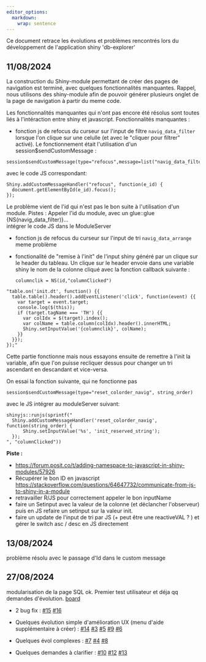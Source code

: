 ```yaml
---
editor_options:
  markdown:
    wrap: sentence
---
```


Ce document retrace les évolutions et problèmes rencontrés lors du développement de l'application shiny 'db-explorer'

## 11/08/2024

La construction du Shiny-module permettant de créer des pages de navigation est terminé, avec quelques fonctionnalités manquantes.
Rappel, nous utilisons des shiny-module afin de pouvoir générer plusieurs onglet de la page de navigation à partir du meme code.

Les fonctionnalités manquantes qui n'ont pas encore été résolus sont toutes liés à l'intéraction entre shiny et javascript.
Fonctionnalités manquantes :

-   fonction js de refocus du curseur sur l'input de filtre `navig_data_filter` lorsque l'on clique sur une celulle (et avec le "cliquer pour filtrer" activé). Le fonctionnement était l'utilisation d'un session\$sendCustomMessage :

```{r, eval=F}
session$sendCustomMessage(type="refocus",message=list("navig_data_filter"))
```

avec le code JS correspondant:

    Shiny.addCustomMessageHandler("refocus", function(e_id) {
      document.getElementById(e_id).focus();
    });

Le problème vient de l'id qui n'est pas le bon suite à l'utilisation d'un module.
Pistes : Appeler l'id du module, avec un glue::glue {NS(navig_data_filter)}...\
intégrer le code JS dans le ModuleServer

-   fonction js de refocus du curseur sur l'input de tri `navig_data_arrange` meme problème

-   fonctionalité de "remise à l'init" de l'input shiny généré par un clique sur le header du tableau.
    Un clique sur le header envoie dans une variable shiny le nom de la colonne cliqué avec la fonction callback suivante :

    ```{r}
    columnclik = NS(id,"columnClicked")
    ```

<!-- -->

    "table.on('init.dt', function() {{
      table.table().header().addEventListener('click', function(event) {{
        var target = event.target;
        console.log($(this));
        if (target.tagName === 'TH') {{
          var colIdx = $(target).index();
          var colName = table.column(colIdx).header().innerHTML;
          Shiny.setInputValue('{columnclik}', colName);
        }}
      }});
    });"
                  

Cette partie fonctionne mais nous essayons ensuite de remettre à l'init la variable, afin que l'on puisse recliquer dessus pour changer un tri ascendant en descandant et vice-versa.

On essai la fonction suivante, qui ne fonctionne pas

```{r}
session$sendCustomMessage(type="reset_colorder_navig", string_order)

```

avec le JS intégrer au moduleServer suivant:

``` 
shinyjs::runjs(sprintf("
  Shiny.addCustomMessageHandler('reset_colorder_navig', function(string_order) {
      Shiny.setInputValue('%s', 'init_reserved_string');
  });
", "columnClicked"))
```
**Piste :**  
- https://forum.posit.co/t/adding-namespace-to-javascript-in-shiny-modules/57926   
- Récupérer le bon ID en javascript https://stackoverflow.com/questions/64647732/communicate-from-js-to-shiny-in-a-module  
- retravailler  R/JS pour correctement appeler le bon inputName  
- faire un Setinput avec la valeur de la colonne (et déclancher l'observeur) puis en JS refaire un setinput sur la valeur init.  
- faire un update de l'input de tri  par JS (+ peut être une reactiveVAL ? ) et gérer le switch asc / desc en JS directement   


## 13/08/2024

problème résolu avec le passage d'Id dans le custom message

## 27/08/2024

modularisation de la page SQL ok. 
Premier test utilisateur et déja qq demandes d'évolution. [board](https://gitlab.codeo.intranet.justice.gouv.fr/sser/bis/outillage_data/exploratoire/db-explorer/issues)   
- 2 bug fix : 
  [#15](https://gitlab.codeo.intranet.justice.gouv.fr/sser/bis/outillage_data/exploratoire/db-explorer/issues/15)
  [#16](https://gitlab.codeo.intranet.justice.gouv.fr/sser/bis/outillage_data/exploratoire/db-explorer/issues/16)
- Quelques évolution simple d'amélioration UX (menu d'aide supplémentaire à créer) : 
  [#14](https://gitlab.codeo.intranet.justice.gouv.fr/sser/bis/outillage_data/exploratoire/db-explorer/issues/14)
  [#3](https://gitlab.codeo.intranet.justice.gouv.fr/sser/bis/outillage_data/exploratoire/db-explorer/issues/3)
  [#5](https://gitlab.codeo.intranet.justice.gouv.fr/sser/bis/outillage_data/exploratoire/db-explorer/issues/5)
  [#9](https://gitlab.codeo.intranet.justice.gouv.fr/sser/bis/outillage_data/exploratoire/db-explorer/issues/9)
  [#6](https://gitlab.codeo.intranet.justice.gouv.fr/sser/bis/outillage_data/exploratoire/db-explorer/issues/6)
- Quelques évol complexes :
  [#7](https://gitlab.codeo.intranet.justice.gouv.fr/sser/bis/outillage_data/exploratoire/db-explorer/issues/7)
  [#4](https://gitlab.codeo.intranet.justice.gouv.fr/sser/bis/outillage_data/exploratoire/db-explorer/issues/4)
  [#8](https://gitlab.codeo.intranet.justice.gouv.fr/sser/bis/outillage_data/exploratoire/db-explorer/issues/8)
  
- Quelques demandes à clarifier : 
  [#10](https://gitlab.codeo.intranet.justice.gouv.fr/sser/bis/outillage_data/exploratoire/db-explorer/issues/10)
  [#12](https://gitlab.codeo.intranet.justice.gouv.fr/sser/bis/outillage_data/exploratoire/db-explorer/issues/12)
  [#13](https://gitlab.codeo.intranet.justice.gouv.fr/sser/bis/outillage_data/exploratoire/db-explorer/issues/13)
  
  